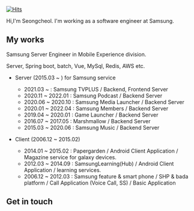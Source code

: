 [![Hits](https://hits.seeyoufarm.com/api/count/incr/badge.svg?url=https%3A%2F%2Fgithub.com%2FSeongcheolHong%2FSeongcheolHong)](https://hits.seeyoufarm.com)

Hi,I'm Seongcheol. I'm working as a software engineer at Samsung.

<!--
**SeongcheolHong/SeongcheolHong** is a ✨ _special_ ✨ repository because its `README.md` (this file) appears on your GitHub profile.

Here are some ideas to get you started:

- 🔭 I’m currently working on ...
- 🌱 I’m currently learning ...
- 👯 I’m looking to collaborate on ...
- 🤔 I’m looking for help with ...
- 💬 Ask me about ...
- 📫 How to reach me: ...
- 😄 Pronouns: ...
- ⚡ Fun fact: ...
-->

## My works
Samsung Server Engineer in Mobile Experience division. 

Server, Spring boot, batch, Vue, MySql, Redis, AWS etc.

* Server (2015.03 ~ ) for Samsung service
  - 2021.03 ~ : Samsung TVPLUS / Backend, Frontend Server
  - 2020.11 ~ 2022.01 : Samsung Podcast / Backend Server
  - 2020.06 ~ 2020.10 : Samsung Media Launcher / Backend Server
  - 2020.01 ~ 2022.04 : Samsung Members / Backend Server
  - 2019.04 ~ 2020.01 : Game Launcher / Backend Server
  - 2016.07 ~ 2017.05 : Marshmallow / Backend Server
  - 2015.03 ~ 2020.06 : Samsung Music / Backend Server

* Client (2006.12 ~ 2015.02)
  - 2014.01 ~ 2015.02 : Papergarden / Android Client Application / Magazine service for galaxy devices.
  - 2012.03 ~ 2014.09 : SamsungLearning(Hub) / Android Client Application / learning services.
  - 2006.12 ~ 2012.03 : Samsung feature & smart phone / SHP & bada platform / Call Application (Voice Call, SS) / Basic Application

## Get in touch

